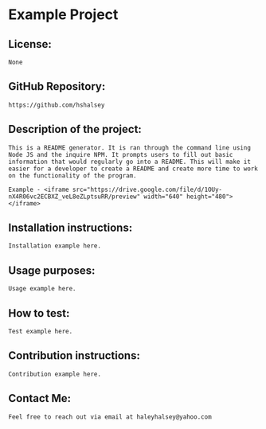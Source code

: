 # Example Project 

## License:
    
    None 


## GitHub Repository:

    https://github.com/hshalsey 
    

## Description of the project:

    This is a README generator. It is ran through the command line using Node JS and the inquire NPM. It prompts users to fill out basic information that would regularly go into a README. This will make it easier for a developer to create a README and create more time to work on the functionality of the program. 

    Example - <iframe src="https://drive.google.com/file/d/1OUy-nX4R06vc2ECBXZ_veL8eZLptsuRR/preview" width="640" height="480"></iframe>


## Installation instructions:

    Installation example here. 


## Usage purposes:
    
    Usage example here.


## How to test: 
    
    Test example here.


## Contribution instructions: 
    
    Contribution example here.


## Contact Me: 
    
    Feel free to reach out via email at haleyhalsey@yahoo.com
